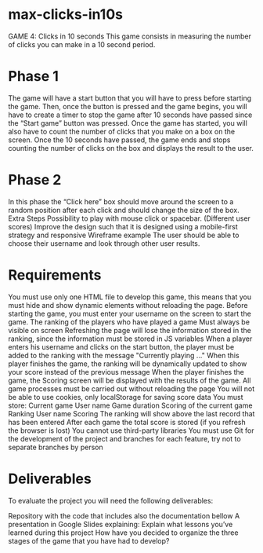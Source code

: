 # max-clicks-in10s
GAME 4: Clicks in 10 seconds
This game consists in measuring the number of clicks you can make in a 10 second period.

# Phase 1
The game will have a start button that you will have to press before starting the game. Then, once the button is pressed and the game begins, you will have to create a timer to stop the game after 10 seconds have passed since the “Start game” button was pressed.
Once the game has started, you will also have to count the number of clicks that you make on a box on the screen.
Once the 10 seconds have passed, the game ends and stops counting the number of clicks on the box and displays the result to the user.

# Phase 2
In this phase the “Click here” box should move around the screen to a random position after each click and should change the size of the box.
Extra Steps
Possibility to play with mouse click or spacebar. (Different user scores)
Improve the design such that it is designed using a mobile-first strategy and responsive
Wireframe example
The user should be able to choose their username and look through other user results.

# Requirements
You must use only one HTML file to develop this game, this means that you must hide and show dynamic elements without reloading the page.
Before starting the game, you must enter your username on the screen to start the game.
The ranking of the players who have played a game
Must always be visible on screen
Refreshing the page will lose the information stored in the ranking, since the information must be stored in JS variables
When a player enters his username and clicks on the start button, the player must be added to the ranking with the message "Currently playing ..."
When this player finishes the game, the ranking will be dynamically updated to show your score instead of the previous message
When the player finishes the game, the Scoring screen will be displayed with the results of the game.
All game processes must be carried out without reloading the page
  You will not be able to use cookies, only localStorage for saving score data
    You must store:
      Current game
      User name
      Game duration
      Scoring of the current game
      Ranking
      User name
    Scoring
The ranking will show above the last record that has been entered
After each game the total score is stored (if you refresh the browser is lost)
You cannot use third-party libraries
You must use Git for the development of the project and branches for each feature, try not to separate branches by person

# Deliverables
To evaluate the project you will need the following deliverables:

Repository with the code that includes also the documentation bellow
    A presentation in Google Slides explaining:
    Explain what lessons you’ve learned during this project
    How have you decided to organize the three stages of the game that you have had to develop?
